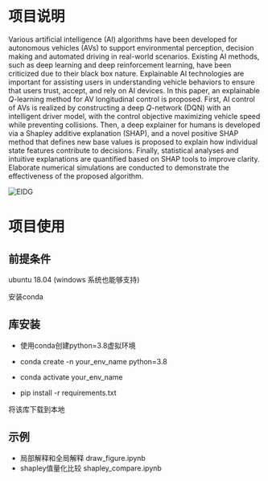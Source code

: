 # 项目说明
Various artificial intelligence (AI) algorithms have been developed for autonomous vehicles (AVs) to support environmental perception, decision making and automated driving in real-world scenarios. Existing AI methods, such as deep learning and deep reinforcement learning, have been criticized due to their black box nature. Explainable AI technologies are important for assisting users in understanding vehicle behaviors to ensure that users trust, accept, and rely on AI devices. In this paper, an explainable $Q$-learning method for AV longitudinal control is proposed. First, AI control of AVs is realized by constructing a deep $Q$-network (DQN) with an intelligent driver model, with the control objective maximizing vehicle speed while preventing collisions. Then, a deep explainer for humans is developed via a Shapley additive explanation (SHAP), and a novel positive SHAP method that defines new base values is proposed to explain how individual state features contribute to decisions. Finally, statistical analyses and intuitive explanations are quantified based on SHAP tools to improve clarity. Elaborate numerical simulations are conducted to demonstrate the effectiveness of the proposed algorithm.

![EIDG]([/home/ubuntu/limeng/projecto_file/Pos_Shap/framework.png](https://github.com/limeng-1234/Pos_Shap/blob/master/framework.png))

# 项目使用
## 前提条件
ubuntu 18.04 (windows 系统也能够支持)

安装conda

## 库安装

* 使用conda创建python=3.8虚拟环境  

* conda create -n your_env_name python=3.8

* conda activate your_env_name

* pip install -r requirements.txt

将该库下载到本地

## 示例
*  局部解释和全局解释 draw_figure.ipynb
*  shapley值量化比较 shapley_compare.ipynb
